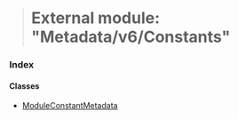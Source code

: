 > # External module: "Metadata/v6/Constants"

### Index

#### Classes

* [ModuleConstantMetadata](../classes/_metadata_v6_constants_.moduleconstantmetadata.md)